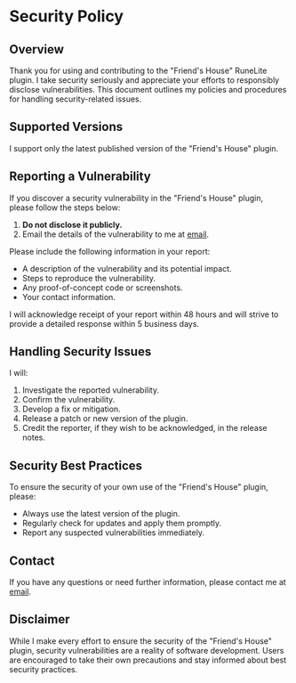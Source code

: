 # Security Policy

## Overview

Thank you for using and contributing to the "Friend's House" RuneLite plugin. I take security seriously and appreciate your efforts to responsibly disclose vulnerabilities. This document outlines my policies and procedures for handling security-related issues.

## Supported Versions

I support only the latest published version of the "Friend's House" plugin.

## Reporting a Vulnerability

If you discover a security vulnerability in the "Friend's House" plugin, please follow the steps below:

1. **Do not disclose it publicly.**
2. Email the details of the vulnerability to me at [email](mailto:ewyboy@gmail.com).

Please include the following information in your report:
- A description of the vulnerability and its potential impact.
- Steps to reproduce the vulnerability.
- Any proof-of-concept code or screenshots.
- Your contact information.

I will acknowledge receipt of your report within 48 hours and will strive to provide a detailed response within 5 business days. 

## Handling Security Issues

I will:
1. Investigate the reported vulnerability.
2. Confirm the vulnerability.
3. Develop a fix or mitigation.
4. Release a patch or new version of the plugin.
5. Credit the reporter, if they wish to be acknowledged, in the release notes.

## Security Best Practices

To ensure the security of your own use of the "Friend's House" plugin, please:
- Always use the latest version of the plugin.
- Regularly check for updates and apply them promptly.
- Report any suspected vulnerabilities immediately.

## Contact

If you have any questions or need further information, please contact me at [email](mailto:ewyboy@gmail.com).

## Disclaimer

While I make every effort to ensure the security of the "Friend's House" plugin, security vulnerabilities are a reality of software development. Users are encouraged to take their own precautions and stay informed about best security practices.
